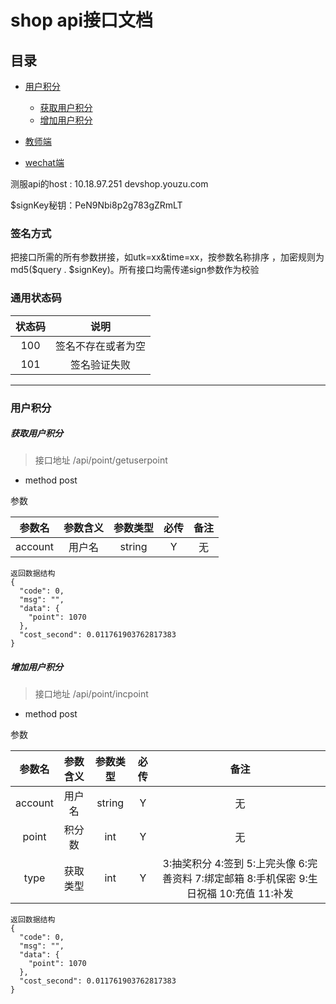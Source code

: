 # shop api接口文档

## 目录
* [用户积分](#用户积分)
    * [获取用户积分](#获取用户积分)
    * [增加用户积分](#增加用户积分)
    
* [教师端](#教师端)
* [wechat端](#wechat端)

测服api的host : 10.18.97.251 devshop.youzu.com

$signKey秘钥：PeN9Nbi8p2g783gZRmLT

### 签名方式
把接口所需的所有参数拼接，如utk=xx&time=xx，按参数名称排序
，加密规则为md5($query . $signKey)。所有接口均需传递sign参数作为校验

### 通用状态码
| 状态码 | 说明 |
| :----: | :--: |
|100     | 签名不存在或者为空|
|101     | 签名验证失败|

***

### 用户积分

##### 获取用户积分

> 接口地址 /api/point/getuserpoint
* method post

参数

| 参数名 | 参数含义 | 参数类型 | 必传 | 备注 |
| :----: | :------: | :------: | :--: | :--: |
| account| 用户名   | string   | Y    | 无   |

```
返回数据结构
{
  "code": 0,
  "msg": "",
  "data": {
    "point": 1070
  },
  "cost_second": 0.011761903762817383
}
```

##### 增加用户积分

> 接口地址 /api/point/incpoint
* method post

参数

| 参数名 | 参数含义 | 参数类型 | 必传 | 备注 |
| :----: | :------: | :------: | :--: | :--: |
| account| 用户名   | string   | Y    | 无   |
| point  | 积分数   | int      | Y    | 无   |
| type   | 获取类型 | int      | Y    | 3:抽奖积分 4:签到 5:上完头像 6:完善资料 7:绑定邮箱 8:手机保密 9:生日祝福 10:充值 11:补发     |

```
返回数据结构
{
  "code": 0,
  "msg": "",
  "data": {
    "point": 1070
  },
  "cost_second": 0.011761903762817383
}
```
